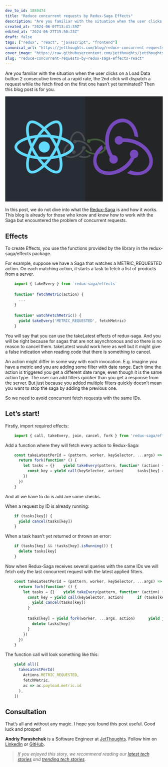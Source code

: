 ```yaml
---
dev_to_id: 1880474
title: "Reduce concurrent requests by Redux-Saga Effects"
description: "Are you familiar with the situation when the user clicks on a Load Data button 2 consecutive times at..."
created_at: "2024-06-07T13:41:39Z"
edited_at: "2024-06-27T15:50:23Z"
draft: false
tags: ["redux", "react", "javascript", "frontend"]
canonical_url: "https://jetthoughts.com/blog/reduce-concurrent-requests-by-redux-saga-effects-react/"
cover_image: "https://raw.githubusercontent.com/jetthoughts/jetthoughts.github.io/master/static/assets/img/blog/reduce-concurrent-requests-by-redux-saga-effects-react/file_0.jpeg"
slug: "reduce-concurrent-requests-by-redux-saga-effects-react"
---
```

Are you familiar with the situation when the user clicks on a Load Data button 2 consecutive times at a rapid rate, the 2nd click will dispatch a request while the fetch fired on the first one hasn’t yet terminated? Then this blog post is for you.

![](https://raw.githubusercontent.com/jetthoughts/jetthoughts.github.io/master/static/assets/img/blog/reduce-concurrent-requests-by-redux-saga-effects-react/file_0.jpeg)

In this post, we do not dive into what the [Redux-Saga](https://redux-saga.js.org/) is and how it works. This blog is already for those who know and know how to work with the Saga but encountered the problem of concurrent requests.

## Effects

To create Effects, you use the functions provided by the library in the redux-saga/effects package.

For example, suppose we have a Saga that watches a METRIC_REQUESTED action. On each matching action, it starts a task to fetch a list of products from a server.
```javascript
    import { takeEvery } from `redux-saga/effects`

    function* fetchMetric(action) {
      ...
    }

    function* watchFetchMetric() {
      yield takeEvery('METRIC_REQUESTED', fetchMetric)
    }
```
You will say that you can use the takeLatest effects of redux-saga. And you will be right because for sagas that are not asynchronous and so there is no reason to cancel them. takeLatest would work here as well but it might give a false indication when reading code that there is something to cancel.

An action might differ in some way with each invocation. E.g. imagine you have a metric and you are adding some filter with date range. Each time the action is triggered you get a different date range, even though it is the same action type. The user can add filters quicker than you get a response from the server. But just because you added multiple filters quickly doesn’t mean you want to stop the saga by adding the previous one.

So we need to avoid concurrent fetch requests with the same IDs.

## Let’s start!

Firstly, import required effects:
```javascript
    import { call, takeEvery, join, cancel, fork } from 'redux-saga/effects'
```
Add a function where they will fetch every action to Redux-Saga:
```javascript
    const takeLatestPerId = (pattern, worker, keySelector, ...args) => {
      return fork(function* () {
        let tasks = {}    yield takeEvery(pattern, function* (action) {
          const key = yield call(keySelector, action)      tasks[key] = yield fork(worker, ...args, action)      yield join(tasks[key])
        })
      })
    }
```
And all we have to do is add are some checks.

When a request by ID is already running:
```javascript
    if (tasks[key]) {
      yield cancel(tasks[key])
    }
```
When a task hasn’t yet returned or thrown an error:
```javascript
    if (tasks[key] && !tasks[key].isRunning()) {
      delete tasks[key]
    }
```
Now when Redux-Saga receives several queries with the same IDs we will fetch only the last concurrent request with the latest applied filters.
```javascript
    const takeLatestPerId = (pattern, worker, keySelector, ...args) => {
      return fork(function* () {
        let tasks = {}    yield takeEvery(pattern, function* (action) {
          const key = yield call(keySelector, action)      if (tasks[key]) {
            yield cancel(tasks[key])
          }      
          
          tasks[key] = yield fork(worker, ...args, action)      yield join(tasks[key])      if (tasks[key] && !tasks[key].isRunning()) {
            delete tasks[key]
          }
        })
      })
    }
```
The function call will look something like this:
```javascript
    yield all([
      takeLatestPerId(
        Actions.METRIC_REQUESTED,
        fetchMetric,
        ac => ac.payload.metric.id
      ),
    ])
```
## Consultation

That’s all and without any magic. I hope you found this post useful. Good luck and prosper!

**Andriy Parashchuk** is a Software Engineer at [JetThoughts](https://www.jetthoughts.com/). Follow him on [LinkedIn](https://www.linkedin.com/in/andriy-parashchuk-3aa56468/) or [GitHub](https://github.com/andriyParashchuk).
>  *If you enjoyed this story, we recommend reading our [latest tech stories](https://jtway.co/latest) and [trending tech stories](https://jtway.co/trending).*
